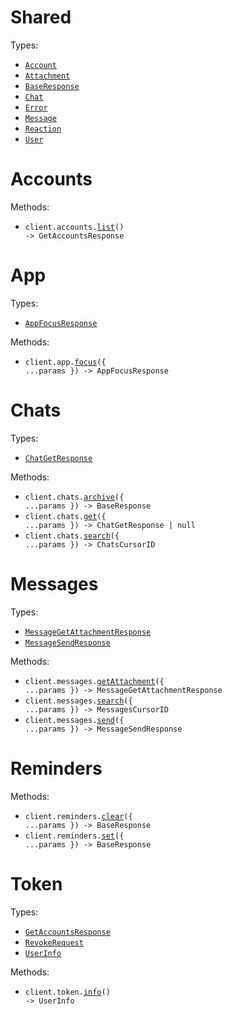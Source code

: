 # Shared

Types:

- <code><a href="./src/resources/shared.ts">Account</a></code>
- <code><a href="./src/resources/shared.ts">Attachment</a></code>
- <code><a href="./src/resources/shared.ts">BaseResponse</a></code>
- <code><a href="./src/resources/shared.ts">Chat</a></code>
- <code><a href="./src/resources/shared.ts">Error</a></code>
- <code><a href="./src/resources/shared.ts">Message</a></code>
- <code><a href="./src/resources/shared.ts">Reaction</a></code>
- <code><a href="./src/resources/shared.ts">User</a></code>

# Accounts

Methods:

- <code title="get /v0/get-accounts">client.accounts.<a href="./src/resources/accounts.ts">list</a>() -> GetAccountsResponse</code>

# App

Types:

- <code><a href="./src/resources/app.ts">AppFocusResponse</a></code>

Methods:

- <code title="post /v0/open-app">client.app.<a href="./src/resources/app.ts">focus</a>({ ...params }) -> AppFocusResponse</code>

# Chats

Types:

- <code><a href="./src/resources/chats.ts">ChatGetResponse</a></code>

Methods:

- <code title="post /v0/archive-chat">client.chats.<a href="./src/resources/chats.ts">archive</a>({ ...params }) -> BaseResponse</code>
- <code title="get /v0/get-chat">client.chats.<a href="./src/resources/chats.ts">get</a>({ ...params }) -> ChatGetResponse | null</code>
- <code title="get /v0/search-chats">client.chats.<a href="./src/resources/chats.ts">search</a>({ ...params }) -> ChatsCursorID</code>

# Messages

Types:

- <code><a href="./src/resources/messages.ts">MessageGetAttachmentResponse</a></code>
- <code><a href="./src/resources/messages.ts">MessageSendResponse</a></code>

Methods:

- <code title="post /v0/get-attachment">client.messages.<a href="./src/resources/messages.ts">getAttachment</a>({ ...params }) -> MessageGetAttachmentResponse</code>
- <code title="get /v0/search-messages">client.messages.<a href="./src/resources/messages.ts">search</a>({ ...params }) -> MessagesCursorID</code>
- <code title="post /v0/send-message">client.messages.<a href="./src/resources/messages.ts">send</a>({ ...params }) -> MessageSendResponse</code>

# Reminders

Methods:

- <code title="post /v0/clear-chat-reminder">client.reminders.<a href="./src/resources/reminders.ts">clear</a>({ ...params }) -> BaseResponse</code>
- <code title="post /v0/set-chat-reminder">client.reminders.<a href="./src/resources/reminders.ts">set</a>({ ...params }) -> BaseResponse</code>

# Token

Types:

- <code><a href="./src/resources/token.ts">GetAccountsResponse</a></code>
- <code><a href="./src/resources/token.ts">RevokeRequest</a></code>
- <code><a href="./src/resources/token.ts">UserInfo</a></code>

Methods:

- <code title="get /oauth/userinfo">client.token.<a href="./src/resources/token.ts">info</a>() -> UserInfo</code>
